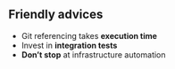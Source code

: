 ## Friendly advices

* Git referencing takes **execution time**
* Invest in **integration tests**
* **Don’t stop** at infrastructure automation

